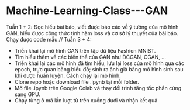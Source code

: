# Machine-Learning-Class---GAN
Tuần 1 + 2: Đọc hiểu bài báo, viết được báo cáo về ý tưởng của mô hình GAN, hiểu được công thức tính hàm loss và cơ sở lý thuyết của bài báo. Chạy được code mẫu.//
Tuần 3 + 4: 
- Triển khai lại mô hình GAN trên tập dữ liệu Fashion MNIST.
- Tìm hiểu thêm về các biến thể của GAN như DCGAN, CGAN, ...
- Triển khai lại các mô hình đã tìm hiểu, lưu lại loss của mô hình qua các epoch, trực quan bằng biểu đồ; sinh ra ảnh giả bằng mô hình sinh sau khi được huấn luyện.
Cách chạy lại mô hình:
- Clone repo hoặc download file .ipynb tại mỗi folder.
- Mở file .ipynb trên Google Colab và thay đổi trình tăng tốc phần cứng sang GPU.
- Chạy từng ô mã lần lượt từ trên xuống dưới và nhận kết quả
